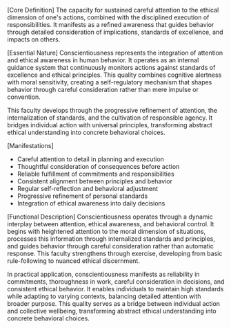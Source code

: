 [Core Definition]
The capacity for sustained careful attention to the ethical dimension of one's actions, combined with the disciplined execution of responsibilities. It manifests as a refined awareness that guides behavior through detailed consideration of implications, standards of excellence, and impacts on others.

[Essential Nature]
Conscientiousness represents the integration of attention and ethical awareness in human behavior. It operates as an internal guidance system that continuously monitors actions against standards of excellence and ethical principles. This quality combines cognitive alertness with moral sensitivity, creating a self-regulatory mechanism that shapes behavior through careful consideration rather than mere impulse or convention.

This faculty develops through the progressive refinement of attention, the internalization of standards, and the cultivation of responsible agency. It bridges individual action with universal principles, transforming abstract ethical understanding into concrete behavioral choices.

[Manifestations]
- Careful attention to detail in planning and execution
- Thoughtful consideration of consequences before action
- Reliable fulfillment of commitments and responsibilities
- Consistent alignment between principles and behavior
- Regular self-reflection and behavioral adjustment
- Progressive refinement of personal standards
- Integration of ethical awareness into daily decisions

[Functional Description]
Conscientiousness operates through a dynamic interplay between attention, ethical awareness, and behavioral control. It begins with heightened attention to the moral dimension of situations, processes this information through internalized standards and principles, and guides behavior through careful consideration rather than automatic response. This faculty strengthens through exercise, developing from basic rule-following to nuanced ethical discernment.

In practical application, conscientiousness manifests as reliability in commitments, thoroughness in work, careful consideration in decisions, and consistent ethical behavior. It enables individuals to maintain high standards while adapting to varying contexts, balancing detailed attention with broader purpose. This quality serves as a bridge between individual action and collective wellbeing, transforming abstract ethical understanding into concrete behavioral choices.
